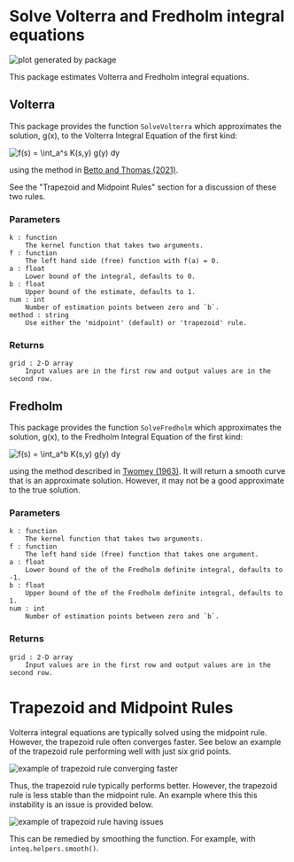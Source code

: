 # Solve Volterra and Fredholm integral equations

![plot generated by package](https://raw.githubusercontent.com/mwt/inteq/main/assets/volterra-example.svg)

This package estimates Volterra and Fredholm integral equations.

## Volterra

This package provides the function `SolveVolterra` which approximates the solution, g(x), to the Volterra Integral Equation of the first kind:

![f(s) = \int_a^s K(s,y) g(y) dy](https://raw.githubusercontent.com/mwt/inteq/main/assets/volterra-equation.svg)

using the method in [Betto and Thomas (2021)](https://mattwthomas.com/papers/asymmetric-all-pay-contests-with-spillovers/). 

See the "Trapezoid and Midpoint Rules" section for a discussion of these two rules.

### Parameters

```
k : function
    The kernel function that takes two arguments.
f : function 
    The left hand side (free) function with f(a) = 0.
a : float
    Lower bound of the integral, defaults to 0.
b : float
    Upper bound of the estimate, defaults to 1.
num : int
    Number of estimation points between zero and `b`.
method : string
    Use either the 'midpoint' (default) or 'trapezoid' rule.
```

### Returns

```
grid : 2-D array
    Input values are in the first row and output values are in the second row.
```

## Fredholm

This package provides the function `SolveFredholm` which approximates the solution, g(x), to the Fredholm Integral Equation of the first kind:

![f(s) = \int_a^b K(s,y) g(y) dy](https://raw.githubusercontent.com/mwt/inteq/main/assets/fredholm-equation.svg)

using the method described in [Twomey (1963)](https://doi.org/10.1145/321150.321157). It will return a smooth curve that is an approximate solution. However, it may not be a good approximate to the true solution.

### Parameters

```
k : function
    The kernel function that takes two arguments.
f : function 
    The left hand side (free) function that takes one argument.
a : float
    Lower bound of the of the Fredholm definite integral, defaults to -1.
b : float
    Upper bound of the of the Fredholm definite integral, defaults to 1.
num : int
    Number of estimation points between zero and `b`.
```

### Returns

```
grid : 2-D array
    Input values are in the first row and output values are in the second row.
```

# Trapezoid and Midpoint Rules

Volterra integral equations are typically solved using the midpoint rule. However, the trapezoid rule often converges faster. See below an example of the trapezoid rule performing well with just six grid points.

![example of trapezoid rule converging faster](https://raw.githubusercontent.com/mwt/inteq/main/assets/trap-vs-mid1.svg)

Thus, the trapezoid rule typically performs better. However, the trapezoid rule is less stable than the midpoint rule. An example where this this instability is an issue is provided below.

![example of trapezoid rule having issues](https://raw.githubusercontent.com/mwt/inteq/main/assets/trap-vs-mid2.svg)

This can be remedied by smoothing the function. For example, with `inteq.helpers.smooth()`.